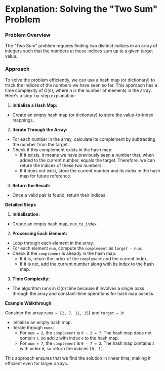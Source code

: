 # Explanation: Solving the "Two Sum" Problem
### Problem Overview
The "Two Sum" problem requires finding two distinct indices in an array of integers such that the numbers at these indices sum up to a given target value.

### Approach
To solve the problem efficiently, we can use a hash map (or dictionary) to track the indices of the numbers we have seen so far. This approach has a time complexity of $O(n)$, where
$n$ is the number of elements in the array. Here's a step-by-step explanation:

1. **Initialize a Hash Map:**

* Create an empty hash map (or dictionary) to store the value-to-index mappings.

2. **Iterate Through the Array:**

* For each number in the array, calculate its complement by subtracting the number from the target.
* Check if this complement exists in the hash map:
    * If it exists, it means we have previously seen a number that, when added to the current number, equals the target. Therefore, we can return the indices of these two numbers.
    * If it does not exist, store the current number and its index in the hash map for future reference.
3. **Return the Result:**

* Once a valid pair is found, return their indices.

**Detailed Steps**
1. **Initialization:**

* Create an empty hash map, `num_to_index`.

2. **Processing Each Element:**

* Loop through each element in the array.
* For each element `num`, compute the `complement` as `target - num`.
* Check if the `complement` is already in the hash map:
    * If it is, return the index of the `complement` and the current index.
    * If it is not, add the current number along with its index to the hash map.
3. **Time Complexity:**

* The algorithm runs in
$O(n)$ time because it involves a single pass through the array and constant-time operations for hash map access.

**Example Walkthrough**

Consider the array `nums = [2, 7, 11, 15]` and `target = 9`:

* Initialize an empty hash map.
* Iterate through `nums`:
    * For `num = 2`, the `complement` is `9 - 2 = 7`. The hash map does not contain `7`, so add `2` with index `0` to the hash map.
    * For `num = 7`, the `complement` is `9 - 7 = 2`. The hash map contains `2` with index `0`, so return the indices `[0, 1]`.

This approach ensures that we find the solution in linear time, making it efficient even for larger arrays.